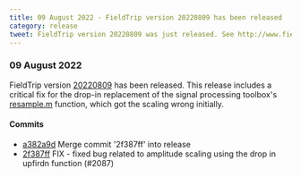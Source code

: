 ```yaml
---
title: 09 August 2022 - FieldTrip version 20220809 has been released
category: release
tweet: FieldTrip version 20220809 was just released. See http://www.fieldtriptoolbox.org/#09-august-2022
---
```


### 09 August 2022

FieldTrip version [20220809](http://github.com/fieldtrip/fieldtrip/releases/tag/20220809) has been released. This release includes a
critical fix for the drop-in replacement of the signal processing toolbox's [resample.m](https://github.com/fieldtrip/fieldtrip/blob/master/external/signal/resample.m) function, which got the scaling wrong initially.

#### Commits

- [a382a9d](http://github.com/fieldtrip/fieldtrip/commit/a382a9d) Merge commit '2f387ff' into release
- [2f387ff](http://github.com/fieldtrip/fieldtrip/commit/2f387ff) FIX - fixed bug related to amplitude scaling using the drop in upfirdn function (#2087)
